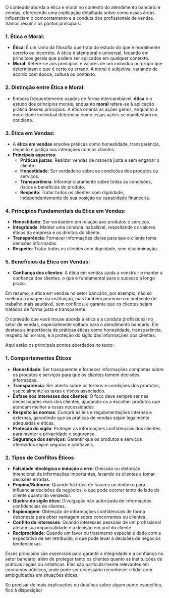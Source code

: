 O conteúdo aborda a ética e moral no contexto do atendimento bancário e vendas, oferecendo uma explicação detalhada sobre como essas áreas influenciam o comportamento e a conduta dos profissionais de vendas. Vamos resumir os pontos principais:

### 1. **Ética e Moral**:
- **Ética**: É um ramo da filosofia que trata do estudo do que é moralmente correto ou incorreto. A ética é atemporal e universal, focando em princípios gerais que podem ser aplicados em qualquer contexto.
- **Moral**: Refere-se aos princípios e valores de um indivíduo ou grupo que determinam o que é certo ou errado. A moral é subjetiva, variando de acordo com época, cultura ou contexto.

### 2. **Distinção entre Ética e Moral**:
- Embora frequentemente usados de forma intercambiável, **ética** é o estudo dos princípios morais, enquanto **moral** refere-se à aplicação prática desses princípios. A ética orienta as ações gerais, enquanto a moralidade individual determina como essas ações se manifestam no cotidiano.

### 3. **Ética em Vendas**:
- A **ética em vendas** envolve práticas como honestidade, transparência, respeito e justiça nas interações com os clientes.
- **Principais aspectos**:
  - **Práticas justas**: Realizar vendas de maneira justa e sem enganar o cliente.
  - **Honestidade**: Ser verdadeiro sobre as condições dos produtos ou serviços.
  - **Transparência**: Informar claramente sobre todas as condições, riscos e benefícios do produto.
  - **Respeito**: Tratar todos os clientes com dignidade, independentemente de sua posição ou capacidade financeira.

### 4. **Princípios Fundamentais da Ética em Vendas**:
- **Honestidade**: Ser verdadeiro em relação aos produtos e serviços.
- **Integridade**: Manter uma conduta inabalável, respeitando os valores éticos da empresa e os direitos do cliente.
- **Transparência**: Fornecer informações claras para que o cliente tome decisões informadas.
- **Respeito**: Tratar todos os clientes com dignidade, sem discriminação.

### 5. **Benefícios da Ética em Vendas**:
- **Confiança dos clientes**: A ética em vendas ajuda a construir e manter a confiança dos clientes, o que é fundamental para o sucesso a longo prazo.
  
Em resumo, a ética em vendas no setor bancário, por exemplo, não só melhora a imagem da instituição, mas também promove um ambiente de trabalho mais saudável, sem conflitos, e garante que os clientes sejam tratados de forma justa e transparente.

O conteúdo que você trouxe aborda a ética e a conduta profissional no setor de vendas, especialmente voltado para o atendimento bancário. Ele destaca a importância de práticas éticas como honestidade, transparência, respeito às normas, e a proteção do sigilo das informações dos clientes.

Aqui estão os principais pontos abordados no texto:

### 1. **Comportamentos Éticos**
   - **Honestidade**: Ser transparente e fornecer informações completas sobre os produtos e serviços para que os clientes tomem decisões informadas.
   - **Transparência**: Ser aberto sobre os termos e condições dos produtos, especialmente as taxas e riscos associados.
   - **Ênfase nos interesses dos clientes**: O foco deve sempre ser nas necessidades reais dos clientes, ajudando-os a escolher produtos que atendam melhor a essas necessidades.
   - **Respeito às normas**: Cumprir as leis e regulamentações internas e externas, garantindo que as práticas de vendas sejam legalmente adequadas e éticas.
   - **Proteção do sigilo**: Proteger as informações confidenciais dos clientes para manter a privacidade e segurança.
   - **Segurança dos serviços**: Garantir que os produtos e serviços oferecidos sejam seguros e confiáveis.

### 2. **Tipos de Conflitos Éticos**
   - **Falsidade ideológica e indução a erro**: Omissão ou distorção intencional de informações importantes, levando os clientes a tomar decisões erradas.
   - **Propina/Suborno**: Quando há troca de favores ou dinheiro para influenciar decisões de negócios, o que pode ocorrer tanto do lado do cliente quanto do vendedor.
   - **Quebra do sigilo ético**: Divulgação não autorizada de informações confidenciais de clientes.
   - **Espionagem**: Obtenção de informações confidenciais de forma desonesta para obter vantagem sobre concorrentes ou clientes.
   - **Conflito de interesses**: Quando interesses pessoais de um profissional afetam sua imparcialidade e a decisão em prol do cliente.
   - **Reciprocidade**: Quando um favor ou tratamento especial é dado com a expectativa de ser retribuído, o que pode levar a decisões de negócios tendenciosas.

Esses princípios são essenciais para garantir a integridade e a confiança no setor bancário, além de proteger tanto os clientes quanto as instituições de práticas ilegais ou antiéticas. Eles são particularmente relevantes em concursos públicos, onde pode ser necessário reconhecer e lidar com ambiguidades em situações éticas.

Se precisar de mais explicações ou detalhes sobre algum ponto específico, fico à disposição!